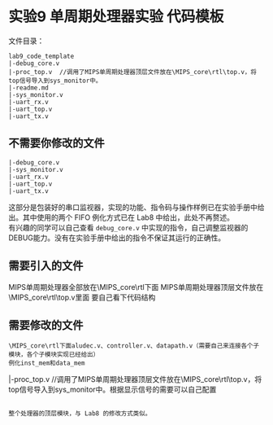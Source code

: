 # 实验9 单周期处理器实验 代码模板

文件目录：  
```
lab9_code_template   
|-debug_core.v  
|-proc_top.v  //调用了MIPS单周期处理器顶层文件放在\MIPS_core\rtl\top.v，将top信号导入到sys_monitor中。
|-readme.md   
|-sys_monitor.v  
|-uart_rx.v  
|-uart_top.v  
|-uart_tx.v  
```

## 不需要你修改的文件

```
|-debug_core.v  
|-sys_monitor.v  
|-uart_rx.v  
|-uart_top.v  
|-uart_tx.v 
```

这部分是包装好的串口监视器，实现的功能、指令码与操作样例已在实验手册中给出。其中使用的两个 FIFO 例化方式已在 Lab8 中给出，此处不再赘述。  
有兴趣的同学可以自己查看 `debug_core.v` 中实现的指令，自己调整监视器的DEBUG能力。没有在实验手册中给出的指令不保证其运行的正确性。

## 需要引入的文件

MIPS单周期处理器全部放在\MIPS_core\rtl下面
MIPS单周期处理器顶层文件放在\MIPS_core\rtl\top.v里面
要自己看下代码结构

## 需要修改的文件

```
\MIPS_core\rtl下面aludec.v、controller.v、datapath.v（需要自己来连接各个子模块，各个子模块实现已经给出）
例化inst_mem和data_mem

```
|-proc_top.v  //调用了MIPS单周期处理器顶层文件放在\MIPS_core\rtl\top.v，将top信号导入到sys_monitor中。根据显示信号的需要可以自己配置
```

整个处理器的顶层模块，与 Lab8 的修改方式类似。